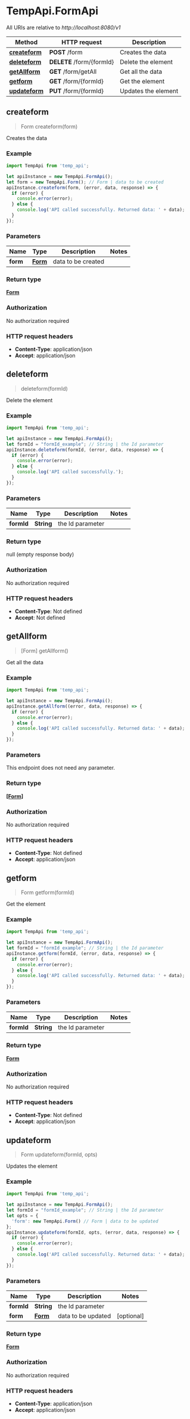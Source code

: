 # TempApi.FormApi

All URIs are relative to *http://localhost:8080/v1*

Method | HTTP request | Description
------------- | ------------- | -------------
[**createform**](FormApi.md#createform) | **POST** /form | Creates the data
[**deleteform**](FormApi.md#deleteform) | **DELETE** /form/{formId} | Delete the element
[**getAllform**](FormApi.md#getAllform) | **GET** /form/getAll | Get all the data
[**getform**](FormApi.md#getform) | **GET** /form/{formId} | Get the element
[**updateform**](FormApi.md#updateform) | **PUT** /form/{formId} | Updates the element



## createform

> Form createform(form)

Creates the data

### Example

```javascript
import TempApi from 'temp_api';

let apiInstance = new TempApi.FormApi();
let form = new TempApi.Form(); // Form | data to be created
apiInstance.createform(form, (error, data, response) => {
  if (error) {
    console.error(error);
  } else {
    console.log('API called successfully. Returned data: ' + data);
  }
});
```

### Parameters


Name | Type | Description  | Notes
------------- | ------------- | ------------- | -------------
 **form** | [**Form**](Form.md)| data to be created | 

### Return type

[**Form**](Form.md)

### Authorization

No authorization required

### HTTP request headers

- **Content-Type**: application/json
- **Accept**: application/json


## deleteform

> deleteform(formId)

Delete the element

### Example

```javascript
import TempApi from 'temp_api';

let apiInstance = new TempApi.FormApi();
let formId = "formId_example"; // String | the Id parameter
apiInstance.deleteform(formId, (error, data, response) => {
  if (error) {
    console.error(error);
  } else {
    console.log('API called successfully.');
  }
});
```

### Parameters


Name | Type | Description  | Notes
------------- | ------------- | ------------- | -------------
 **formId** | **String**| the Id parameter | 

### Return type

null (empty response body)

### Authorization

No authorization required

### HTTP request headers

- **Content-Type**: Not defined
- **Accept**: Not defined


## getAllform

> [Form] getAllform()

Get all the data

### Example

```javascript
import TempApi from 'temp_api';

let apiInstance = new TempApi.FormApi();
apiInstance.getAllform((error, data, response) => {
  if (error) {
    console.error(error);
  } else {
    console.log('API called successfully. Returned data: ' + data);
  }
});
```

### Parameters

This endpoint does not need any parameter.

### Return type

[**[Form]**](Form.md)

### Authorization

No authorization required

### HTTP request headers

- **Content-Type**: Not defined
- **Accept**: application/json


## getform

> Form getform(formId)

Get the element

### Example

```javascript
import TempApi from 'temp_api';

let apiInstance = new TempApi.FormApi();
let formId = "formId_example"; // String | the Id parameter
apiInstance.getform(formId, (error, data, response) => {
  if (error) {
    console.error(error);
  } else {
    console.log('API called successfully. Returned data: ' + data);
  }
});
```

### Parameters


Name | Type | Description  | Notes
------------- | ------------- | ------------- | -------------
 **formId** | **String**| the Id parameter | 

### Return type

[**Form**](Form.md)

### Authorization

No authorization required

### HTTP request headers

- **Content-Type**: Not defined
- **Accept**: application/json


## updateform

> Form updateform(formId, opts)

Updates the element

### Example

```javascript
import TempApi from 'temp_api';

let apiInstance = new TempApi.FormApi();
let formId = "formId_example"; // String | the Id parameter
let opts = {
  'form': new TempApi.Form() // Form | data to be updated
};
apiInstance.updateform(formId, opts, (error, data, response) => {
  if (error) {
    console.error(error);
  } else {
    console.log('API called successfully. Returned data: ' + data);
  }
});
```

### Parameters


Name | Type | Description  | Notes
------------- | ------------- | ------------- | -------------
 **formId** | **String**| the Id parameter | 
 **form** | [**Form**](Form.md)| data to be updated | [optional] 

### Return type

[**Form**](Form.md)

### Authorization

No authorization required

### HTTP request headers

- **Content-Type**: application/json
- **Accept**: application/json

